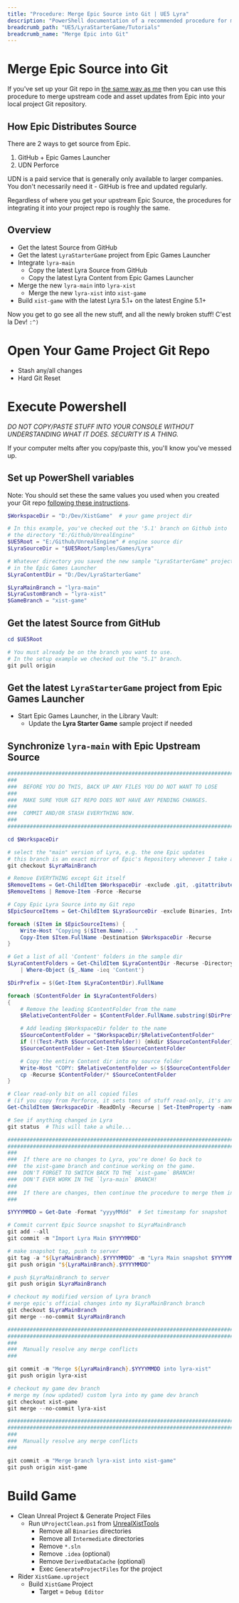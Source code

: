 ```yaml
---
title: "Procedure: Merge Epic Source into Git | UE5 Lyra"
description: "PowerShell documentation of a recommended procedure for merging Epic upstream source code into your Git project repository."
breadcrumb_path: "UE5/LyraStarterGame/Tutorials"
breadcrumb_name: "Merge Epic into Git"
---
```


# Merge Epic Source into Git

If you've set up your Git repo in [the same way as me](/Git/) then you can use
this procedure to merge upstream code and asset updates from Epic
into your local project Git repository.

## How Epic Distributes Source

There are 2 ways to get source from Epic.

1. GitHub + Epic Games Launcher
2. UDN Perforce

UDN is a paid service that is generally only available to larger companies.
You don't necessarily need it - GitHub is free and updated regularly.

Regardless of where you get your upstream Epic Source, the procedures
for integrating it into your project repo is roughly the same.


## Overview

- Get the latest Source from GitHub
- Get the latest `LyraStarterGame` project from Epic Games Launcher
- Integrate `lyra-main`
  - Copy the latest Lyra Source from GitHub
  - Copy the latest Lyra Content from Epic Games Launcher
- Merge the new `lyra-main` into `lyra-xist`
  - Merge the new `lyra-xist` into `xist-game`
- Build `xist-game` with the latest Lyra 5.1+ on the latest Engine 5.1+

Now you get to go see all the new stuff, and all the newly broken stuff!  C'est la Dev!  `:^)`


# Open Your Game Project Git Repo

- Stash any/all changes
- Hard Git Reset

# Execute Powershell

*DO NOT COPY/PASTE STUFF INTO YOUR CONSOLE WITHOUT UNDERSTANDING WHAT IT DOES. SECURITY IS A THING.*

If your computer melts after you copy/paste this, you'll know you've messed up.

## Set up PowerShell variables

Note: You should set these the same values you used when you created
your Git repo [following these instructions](/UE5/LyraStarterGame/Tutorials/How-to-Create-a-Lyra-Repo).

```powershell
$WorkspaceDir = "D:/Dev/XistGame"  # your game project dir

# In this example, you've checked out the '5.1' branch on Github into
# the directory "E:/Github/UnrealEngine"
$UE5Root = "E:/Github/UnrealEngine" # engine source dir
$LyraSourceDir = "$UE5Root/Samples/Games/Lyra"

# Whatever directory you saved the new sample "LyraStarterGame" project
# in the Epic Games Launcher
$LyraContentDir = "D:/Dev/LyraStarterGame"

$LyraMainBranch = "lyra-main"
$LyraCustomBranch = "lyra-xist"
$GameBranch = "xist-game"
```

## Get the latest Source from GitHub

```powershell
cd $UE5Root

# You must already be on the branch you want to use.
# In the setup example we checked out the "5.1" branch.
git pull origin
```


## Get the latest `LyraStarterGame` project from Epic Games Launcher

- Start Epic Games Launcher, in the Library Vault:
  - Update the **Lyra Starter Game** sample project if needed


## Synchronize `lyra-main` with Epic Upstream Source

```powershell
################################################################################
###
###  BEFORE YOU DO THIS, BACK UP ANY FILES YOU DO NOT WANT TO LOSE
###
###  MAKE SURE YOUR GIT REPO DOES NOT HAVE ANY PENDING CHANGES.
###
###  COMMIT AND/OR STASH EVERYTHING NOW.
###
################################################################################

cd $WorkspaceDir

# select the "main" version of Lyra, e.g. the one Epic updates
# this branch is an exact mirror of Epic's Repository whenever I take a snapshot
git checkout $LyraMainBranch

# Remove EVERYTHING except Git itself
$RemoveItems = Get-ChildItem $WorkspaceDir -exclude .git, .gitattributes, .gitignore, .gitmodules
$RemoveItems | Remove-Item -Force -Recurse

# Copy Epic Lyra Source into my Git repo
$EpicSourceItems = Get-ChildItem $LyraSourceDir -exclude Binaries, Intermediate

foreach ($Item in $EpicSourceItems) {
    Write-Host "Copying $($Item.Name)..."
    Copy-Item $Item.FullName -Destination $WorkspaceDir -Recurse
}

# Get a list of all 'Content' folders in the sample dir
$LyraContentFolders = Get-ChildItem $LyraContentDir -Recurse -Directory `
    | Where-Object {$_.Name -ieq 'Content'}

$DirPrefix = $(Get-Item $LyraContentDir).FullName

foreach ($ContentFolder in $LyraContentFolders)
{
    # Remove the leading $ContentFolder from the name
    $RelativeContentFolder = $ContentFolder.FullName.substring($DirPrefix.length+1)

    # Add leading $WorkspaceDir folder to the name
    $SourceContentFolder = "$WorkspaceDir/$RelativeContentFolder"
    if (!(Test-Path $SourceContentFolder)) {mkdir $SourceContentFolder}
    $SourceContentFolder = Get-Item $SourceContentFolder

    # Copy the entire Content dir into my source folder
    Write-Host "COPY: $RelativeContentFolder => $($SourceContentFolder.FullName)"
    cp -Recurse $ContentFolder/* $SourceContentFolder
}

# Clear read-only bit on all copied files
# (if you copy from Perforce, it sets tons of stuff read-only, it's annoying)
Get-ChildItem $WorkspaceDir -ReadOnly -Recurse | Set-ItemProperty -name IsReadOnly -value $false

# See if anything changed in Lyra
git status  # This will take a while...

################################################################################
################################################################################
###
###  If there are no changes to Lyra, you're done! Go back to
###  the xist-game branch and continue working on the game.
###  DON'T FORGET TO SWITCH BACK TO THE `xist-game` BRANCH!
###  DON'T EVER WORK IN THE `lyra-main` BRANCH!
###
###  If there are changes, then continue the procedure to merge them in:
###

$YYYYMMDD = Get-Date -Format "yyyyMMdd"  # Set timestamp for snapshot

# Commit current Epic Source snapshot to $LyraMainBranch
git add --all
git commit -m "Import Lyra Main $YYYYMMDD"

# make snapshot tag, push to server
git tag -a "${LyraMainBranch}.$YYYYMMDD" -m "Lyra Main snapshot $YYYYMMDD"
git push origin "${LyraMainBranch}.$YYYYMMDD"

# push $LyraMainBranch to server
git push origin $LyraMainBranch

# checkout my modified version of Lyra branch
# merge epic's official changes into my $LyraMainBranch branch
git checkout $LyraMainBranch
git merge --no-commit $LyraMainBranch

################################################################################
################################################################################
###
###  Manually resolve any merge conflicts
###

git commit -m "Merge ${LyraMainBranch}.$YYYYMMDD into lyra-xist"
git push origin lyra-xist

# checkout my game dev branch
# merge my (now updated) custom lyra into my game dev branch
git checkout xist-game
git merge --no-commit lyra-xist

################################################################################
################################################################################
###
###  Manually resolve any merge conflicts
###

git commit -m "Merge branch lyra-xist into xist-game"
git push origin xist-game
```

# Build Game

- Clean Unreal Project & Generate Project Files
    - Run `UProjectClean.ps1` from [UnrealXistTools](https://github.com/XistGG/UnrealXistTools)
        - Remove all `Binaries` directories
        - Remove all `Intermediate` directories
        - Remove `*.sln`
        - Remove `.idea` (optional)
        - Remove `DerivedDataCache` (optional)
        - Exec `GenerateProjectFiles` for the project
- Rider `XistGame.uproject`
    - Build `XistGame` Project
        - Target = `Debug Editor`
